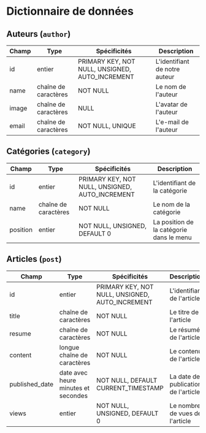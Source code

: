 # Dictionnaire de données

## Auteurs (`author`)

|Champ|Type|Spécificités|Description|
|-|-|-|-|
|id|entier|PRIMARY KEY, NOT NULL, UNSIGNED, AUTO_INCREMENT|L'identifiant de notre auteur|
|name|chaîne de caractères|NOT NULL|Le nom de l'auteur|
|image|chaîne de caractères|NULL|L'avatar de l'auteur|
|email|chaîne de caractères|NOT NULL, UNIQUE|L'e-mail de l'auteur|

## Catégories (`category`)

|Champ|Type|Spécificités|Description|
|-|-|-|-|
|id|entier|PRIMARY KEY, NOT NULL, UNSIGNED, AUTO_INCREMENT|L'identifiant de la catégorie|
|name|chaîne de caractères|NOT NULL|Le nom de la catégorie|
|position|entier|NOT NULL, UNSIGNED, DEFAULT 0|La position de la catégorie dans le menu|

## Articles (`post`)

|Champ|Type|Spécificités|Description|
|-|-|-|-|
|id|entier|PRIMARY KEY, NOT NULL, UNSIGNED, AUTO_INCREMENT|L'identifiant de l'article|
|title|chaîne de caractères|NOT NULL|Le titre de l'article|
|resume|chaîne de caractères|NOT NULL|Le résumé de l'article|
|content|longue chaîne de caractères|NOT NULL|Le contenu de l'article|
|published_date|date avec heure minutes et secondes|NOT NULL, DEFAULT CURRENT_TIMESTAMP|La date de publication de l'article|
|views|entier|NOT NULL, UNSIGNED, DEFAULT 0|Le nombre de vues de l'article|